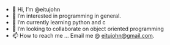 - 👋 Hi, I’m @eitujohn
- 👀 I’m interested in programming in general.
- 🌱 I’m currently learning python and c
- 💞️ I’m looking to collaborate on object oriented programming
- 📫 How to reach me ...
Email me @ eitujohn@gmail.com.

<!---
eitujohn/eitujohn is a ✨ special ✨ repository because its `README.md` (this file) appears on your GitHub profile.
You can click the Preview link to take a look at your changes.
--->
